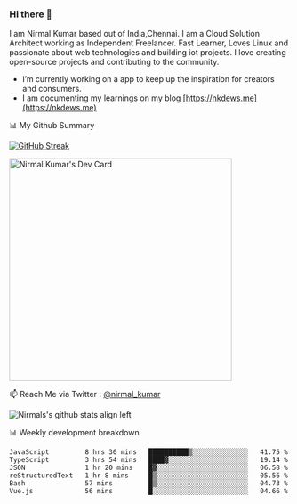 ### Hi there 👋

 I am Nirmal Kumar based out of India,Chennai. I am a Cloud Solution Architect working as Independent Freelancer. Fast Learner, Loves Linux and passionate about web technologies and building iot projects. I love creating open-source projects and contributing to the community.

- I’m currently working on a app to keep up the inspiration for creators and consumers.
- I am documenting my learnings on my blog [https://nkdews.me](https://nkdews.me)


📊 My Github Summary

[![GitHub Streak](https://github-readme-streak-stats.herokuapp.com?user=nk-gears&theme=dark&hide_border=true&date_format=M%20j%5B%2C%20Y%5D)](https://git.io/streak-stats)

<a href="https://app.daily.dev/nirmal_kumar"><img src="https://api.daily.dev/devcards/a16cfcf02d384b16b41de71ce4d1d811.png?r=8ve" width="400" alt="Nirmal Kumar's Dev Card"/></a>

📫 Reach Me via  Twitter : [@nirmal_kumar](https://twitter.com/nirmal_kumar)

![Nirmals's github stats align left](https://github-readme-stats.vercel.app/api?username=nk-gears&show_icons=true)


📊 Weekly development breakdown

<!--START_SECTION:waka-->

```text
JavaScript         8 hrs 30 mins   ██████████▒░░░░░░░░░░░░░░   41.75 %
TypeScript         3 hrs 54 mins   ████▓░░░░░░░░░░░░░░░░░░░░   19.14 %
JSON               1 hr 20 mins    █▓░░░░░░░░░░░░░░░░░░░░░░░   06.58 %
reStructuredText   1 hr 8 mins     █▒░░░░░░░░░░░░░░░░░░░░░░░   05.56 %
Bash               57 mins         █▒░░░░░░░░░░░░░░░░░░░░░░░   04.73 %
Vue.js             56 mins         █░░░░░░░░░░░░░░░░░░░░░░░░   04.66 %
```

<!--END_SECTION:waka-->



